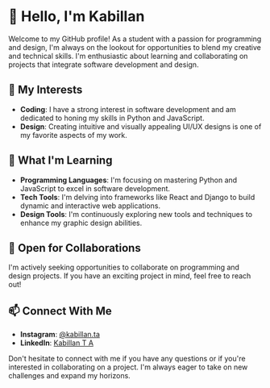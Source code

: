 # 👋 Hello, I'm Kabillan

Welcome to my GitHub profile! As a student with a passion for programming and design, I'm always on the lookout for opportunities to blend my creative and technical skills. I'm enthusiastic about learning and collaborating on projects that integrate software development and design.

## 👀 My Interests

- **Coding**: I have a strong interest in software development and am dedicated to honing my skills in Python and JavaScript.
- **Design**: Creating intuitive and visually appealing UI/UX designs is one of my favorite aspects of my work.

## 🌱 What I'm Learning

- **Programming Languages**: I'm focusing on mastering Python and JavaScript to excel in software development.
- **Tech Tools**: I'm delving into frameworks like React and Django to build dynamic and interactive web applications.
- **Design Tools**: I'm continuously exploring new tools and techniques to enhance my graphic design abilities.

## 🤝 Open for Collaborations

I'm actively seeking opportunities to collaborate on programming and design projects. If you have an exciting project in mind, feel free to reach out!

## 📫 Connect With Me

- **Instagram**: [@kabillan.ta](https://www.instagram.com/kabillan19)
- **LinkedIn**: [Kabillan T A](https://www.linkedin.com/in/kabillan)
  
Don't hesitate to connect with me if you have any questions or if you're interested in collaborating on a project. I'm always eager to take on new challenges and expand my horizons.
